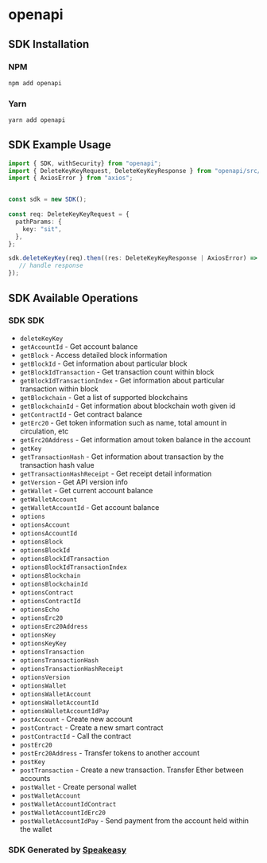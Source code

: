 # openapi

<!-- Start SDK Installation -->
## SDK Installation

### NPM

```bash
npm add openapi
```

### Yarn

```bash
yarn add openapi
```
<!-- End SDK Installation -->

## SDK Example Usage
<!-- Start SDK Example Usage -->
```typescript
import { SDK, withSecurity} from "openapi";
import { DeleteKeyKeyRequest, DeleteKeyKeyResponse } from "openapi/src/sdk/models/operations";
import { AxiosError } from "axios";


const sdk = new SDK();
    
const req: DeleteKeyKeyRequest = {
  pathParams: {
    key: "sit",
  },
};

sdk.deleteKeyKey(req).then((res: DeleteKeyKeyResponse | AxiosError) => {
   // handle response
});
```
<!-- End SDK Example Usage -->

<!-- Start SDK Available Operations -->
## SDK Available Operations

### SDK SDK

* `deleteKeyKey`
* `getAccountId` - Get account balance
* `getBlock` - Access detailed block information
* `getBlockId` - Get information about particular block
* `getBlockIdTransaction` - Get transaction count within block
* `getBlockIdTransactionIndex` - Get information about particular transaction within block
* `getBlockchain` - Get a list of supported blockchains
* `getBlockchainId` - Get information about blockchain woth given id
* `getContractId` - Get contract balance
* `getErc20` - Get token information such as name, total amount in circulation, etc
* `getErc20Address` - Get information amout token balance in the account
* `getKey`
* `getTransactionHash` - Get information about transaction by the transaction hash value
* `getTransactionHashReceipt` - Get receipt detail information
* `getVersion` - Get API version info
* `getWallet` - Get current account balance
* `getWalletAccount`
* `getWalletAccountId` - Get account balance
* `options`
* `optionsAccount`
* `optionsAccountId`
* `optionsBlock`
* `optionsBlockId`
* `optionsBlockIdTransaction`
* `optionsBlockIdTransactionIndex`
* `optionsBlockchain`
* `optionsBlockchainId`
* `optionsContract`
* `optionsContractId`
* `optionsEcho`
* `optionsErc20`
* `optionsErc20Address`
* `optionsKey`
* `optionsKeyKey`
* `optionsTransaction`
* `optionsTransactionHash`
* `optionsTransactionHashReceipt`
* `optionsVersion`
* `optionsWallet`
* `optionsWalletAccount`
* `optionsWalletAccountId`
* `optionsWalletAccountIdPay`
* `postAccount` - Create new account
* `postContract` - Create a new smart contract
* `postContractId` - Call the contract
* `postErc20`
* `postErc20Address` - Transfer tokens to another account
* `postKey`
* `postTransaction` - Create a new transaction. Transfer Ether between accounts
* `postWallet` - Create personal wallet
* `postWalletAccount`
* `postWalletAccountIdContract`
* `postWalletAccountIdErc20`
* `postWalletAccountIdPay` - Send payment from the account held within the wallet

<!-- End SDK Available Operations -->

### SDK Generated by [Speakeasy](https://docs.speakeasyapi.dev/docs/using-speakeasy/client-sdks)
